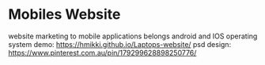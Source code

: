 # Mobiles Website
website marketing to mobile applications belongs android and IOS operating system
demo: https://hmikki.github.io/Laptops-website/
psd design: https://www.pinterest.com.au/pin/179299628898250776/
